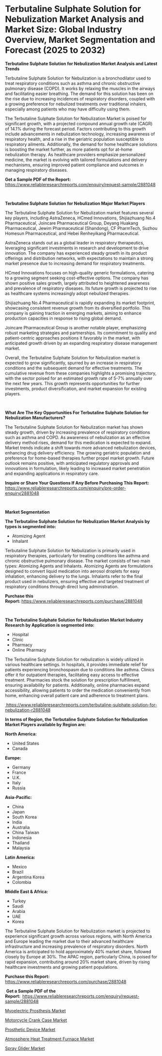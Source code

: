 <p><h1>Terbutaline Sulphate Solution for Nebulization Market Analysis and Market Size: Global Industry Overview, Market Segmentation and Forecast (2025 to 2032)</h1></p><p><strong>Terbutaline Sulphate Solution for Nebulization Market Analysis and Latest Trends</strong></p>
<p><p>Terbutaline Sulphate Solution for Nebulization is a bronchodilator used to treat respiratory conditions such as asthma and chronic obstructive pulmonary disease (COPD). It works by relaxing the muscles in the airways and facilitating easier breathing. The demand for this solution has been on the rise due to increasing incidences of respiratory disorders, coupled with a growing preference for nebulized treatments over traditional inhalers, especially among patients who may have difficulty using them.</p><p>The Terbutaline Sulphate Solution for Nebulization Market is poised for significant growth, with a projected compound annual growth rate (CAGR) of 14.1% during the forecast period. Factors contributing to this growth include advancements in nebulization technology, increasing awareness of respiratory health, and a rise in the geriatric population susceptible to respiratory ailments. Additionally, the demand for home healthcare solutions is boosting the market further, as more patients opt for at-home nebulization therapy. As healthcare providers emphasize personalized medicine, the market is evolving with tailored formulations and delivery mechanisms, ensuring improved patient compliance and outcomes in managing respiratory diseases.</p></p>
<p><strong>Get a Sample PDF of the Report:&nbsp;</strong> <a href="https://www.reliableresearchreports.com/enquiry/request-sample/2881048?utm_campaign=33&utm_medium=2&utm_source=Github&utm_content=ia&utm_term=12032025&utm_id=terbutaline-sulphate-solution-for-nebulization">https://www.reliableresearchreports.com/enquiry/request-sample/2881048</a></p>
<p>&nbsp;</p>
<p><strong>Terbutaline Sulphate Solution for Nebulization Major Market Players</strong></p>
<p><p>The Terbutaline Sulphate Solution for Nebulization market features several key players, including AstraZeneca, HCmed Innovations, Shijiazhuang No.4 Pharmaceutical, Joincare Pharmaceutical Group, Deyang Huakang Pharmaceutical, Jewim Pharmaceutical (Shandong), CF PharmTech, Suzhou Homesun Pharmaceutical, and Hebei Renheyikang Pharmaceutical. </p><p>AstraZeneca stands out as a global leader in respiratory therapeutics, leveraging significant investments in research and development to drive innovation. The company has experienced steady growth in its product offerings and distribution networks, with expectations to maintain a strong market presence due to increasing demand for respiratory treatments.</p><p>HCmed Innovations focuses on high-quality generic formulations, catering to a growing segment seeking cost-effective options. The company has shown positive sales growth, largely attributed to heightened awareness and prevalence of respiratory diseases. Its future growth is projected to rise as healthcare systems increasingly adopt nebulized therapies.</p><p>Shijiazhuang No.4 Pharmaceutical is rapidly expanding its market footprint, showcasing consistent revenue growth from its diversified portfolio. This company is gaining traction in emerging markets, aiming to enhance production capacities in response to rising global demand.</p><p>Joincare Pharmaceutical Group is another notable player, emphasizing robust marketing strategies and partnerships. Its commitment to quality and patient-centric approaches positions it favorably in the market, with anticipated growth driven by an expanding respiratory disease management market.</p><p>Overall, the Terbutaline Sulphate Solution for Nebulization market is expected to grow significantly, spurred by an increase in respiratory conditions and the subsequent demand for effective treatments. The cumulative revenue from these companies highlights a promising trajectory, with the sector poised for an estimated growth rate of 5-7% annually over the next few years. This growth represents opportunities for further investments, product diversification, and market expansion for existing players.</p></p>
<p>&nbsp;</p>
<p><strong>What Are The Key Opportunities For Terbutaline Sulphate Solution for Nebulization Manufacturers?</strong></p>
<p><p>The Terbutaline Sulphate Solution for Nebulization market has shown steady growth, driven by increasing prevalence of respiratory conditions such as asthma and COPD. As awareness of nebulization as an effective delivery method rises, demand for this medication is expected to expand. Market trends indicate a shift towards more advanced nebulization devices, enhancing drug delivery efficiency. The growing geriatric population and preference for home-based therapies further propel market growth. Future outlook remains positive, with anticipated regulatory approvals and innovations in formulation, likely leading to increased market penetration and expanding applications in respiratory care.</p></p>
<p><strong>Inquire or Share Your Questions If Any Before Purchasing This Report:</strong> <a href="https://www.reliableresearchreports.com/enquiry/pre-order-enquiry/2881048?utm_campaign=33&utm_medium=2&utm_source=Github&utm_content=ia&utm_term=12032025&utm_id=terbutaline-sulphate-solution-for-nebulization">https://www.reliableresearchreports.com/enquiry/pre-order-enquiry/2881048</a></p>
<p>&nbsp;</p>
<p><strong>Market Segmentation</strong></p>
<p><strong>The Terbutaline Sulphate Solution for Nebulization Market Analysis by types is segmented into:</strong></p>
<p><ul><li> Atomizing Agent</li><li>Inhalant </li></ul></p>
<p><p>Terbutaline Sulphate Solution for Nebulization is primarily used in respiratory therapies, particularly for treating conditions like asthma and chronic obstructive pulmonary disease. The market consists of two main types: Atomizing Agents and Inhalants. Atomizing Agents are formulations designed to convert liquid medication into aerosol droplets for easy inhalation, enhancing delivery to the lungs. Inhalants refer to the final product used in nebulizers, ensuring effective and targeted treatment of respiratory conditions through direct lung administration.</p></p>
<p><strong>Purchase this Report:&nbsp;</strong><a href="https://www.reliableresearchreports.com/purchase/2881048?utm_campaign=33&utm_medium=2&utm_source=Github&utm_content=ia&utm_term=12032025&utm_id=terbutaline-sulphate-solution-for-nebulization">https://www.reliableresearchreports.com/purchase/2881048</a></p>
<p>&nbsp;</p>
<p><strong>The Terbutaline Sulphate Solution for Nebulization Market Industry Research by Application is segmented into:</strong></p>
<p><ul><li> Hospital</li><li>Clinic</li><li>Pharmacy</li><li>Online Pharmacy </li></ul></p>
<p><p>The Terbutaline Sulphate Solution for nebulization is widely utilized in various healthcare settings. In hospitals, it provides immediate relief for patients experiencing bronchospasm due to conditions like asthma. Clinics offer it for outpatient therapies, facilitating easy access to effective treatment. Pharmacies stock the solution for prescription fulfillment, ensuring availability for patients. Additionally, online pharmacies expand accessibility, allowing patients to order the medication conveniently from home, enhancing overall patient care and adherence to treatment plans.</p></p>
<p><a href="https://www.reliableresearchreports.com/terbutaline-sulphate-solution-for-nebulization-r2881048?utm_campaign=33&utm_medium=2&utm_source=Github&utm_content=ia&utm_term=12032025&utm_id=terbutaline-sulphate-solution-for-nebulization">&nbsp;https://www.reliableresearchreports.com/terbutaline-sulphate-solution-for-nebulization-r2881048</a></p>
<p><strong>In terms of Region, the Terbutaline Sulphate Solution for Nebulization Market Players available by Region are:</strong></p>
<p>
    <p> <strong> North America: </strong>
        <ul>
            <li>United States</li>
            <li>Canada</li>
        </ul>
        </p> 
    <p> <strong> Europe: </strong>
        <ul>
            <li>Germany</li>
            <li>France</li>
            <li>U.K.</li>
            <li>Italy</li>
            <li>Russia</li>
        </ul>
        </p> 
    <p> <strong> Asia-Pacific: </strong>
        <ul>
            <li>China</li>
            <li>Japan</li>
            <li>South Korea</li>
            <li>India</li>
            <li>Australia</li>
            <li>China Taiwan</li>
            <li>Indonesia</li>
            <li>Thailand</li>
            <li>Malaysia</li>
        </ul>
        </p> 
    <p> <strong> Latin America: </strong>
        <ul>
            <li>Mexico</li>
            <li>Brazil</li>
            <li>Argentina Korea</li>
            <li>Colombia</li>
        </ul>
        </p> 
    <p> <strong> Middle East & Africa: </strong>
        <ul>
            <li>Turkey</li>
            <li>Saudi</li>
            <li>Arabia</li>
            <li>UAE</li>
            <li>Korea</li>
        </ul>
    </p>
    </p>
<p><p>The Terbutaline Sulphate Solution for Nebulization market is projected to experience significant growth across various regions, with North America and Europe leading the market due to their advanced healthcare infrastructure and increasing prevalence of respiratory disorders. North America is anticipated to hold approximately 40% market share, followed closely by Europe at 30%. The APAC region, particularly China, is poised for rapid expansion, contributing around 20% market share, driven by rising healthcare investments and growing patient populations.</p></p>
<p><strong>Purchase this Report: </strong><a href="https://www.reliableresearchreports.com/purchase/2881048?utm_campaign=33&utm_medium=2&utm_source=Github&utm_content=ia&utm_term=12032025&utm_id=terbutaline-sulphate-solution-for-nebulization">https://www.reliableresearchreports.com/purchase/2881048</a></p>
<p>&nbsp;<strong>Get a Sample PDF of the Report:&nbsp;&nbsp;</strong><a href="https://www.reliableresearchreports.com/enquiry/request-sample/2881048?utm_campaign=33&utm_medium=2&utm_source=Github&utm_content=ia&utm_term=12032025&utm_id=terbutaline-sulphate-solution-for-nebulization">https://www.reliableresearchreports.com/enquiry/request-sample/2881048</a></p>
<p><strong></strong></p>
<p><p><a href="https://github.com/darenph8er/Market-Research-Report-List-1/blob/main/myoelectric-prosthesis-market.md?utm_campaign=33&utm_medium=2&utm_source=Github&utm_content=ia&utm_term=12032025&utm_id=terbutaline-sulphate-solution-for-nebulization">Myoelectric Prosthesis Market</a></p><p><a href="https://github.com/lateshab69/Market-Research-Report-List-1/blob/main/motorcycle-crank-case-market.md?utm_campaign=33&utm_medium=2&utm_source=Github&utm_content=ia&utm_term=12032025&utm_id=terbutaline-sulphate-solution-for-nebulization">Motorcycle Crank Case Market</a></p><p><a href="https://github.com/ElviraLeka1962/Market-Research-Report-List-1/blob/main/prosthetic-device-market.md?utm_campaign=33&utm_medium=2&utm_source=Github&utm_content=ia&utm_term=12032025&utm_id=terbutaline-sulphate-solution-for-nebulization">Prosthetic Device Market</a></p><p><a href="https://github.com/hedbomkrahe/Market-Research-Report-List-1/blob/main/atmosphere-heat-treatment-furnace-market.md?utm_campaign=33&utm_medium=2&utm_source=Github&utm_content=ia&utm_term=12032025&utm_id=terbutaline-sulphate-solution-for-nebulization">Atmosphere Heat Treatment Furnace Market</a></p><p><a href="https://github.com/rosalinebhakta48/Market-Research-Report-List-1/blob/main/spray-glider-market.md?utm_campaign=33&utm_medium=2&utm_source=Github&utm_content=ia&utm_term=12032025&utm_id=terbutaline-sulphate-solution-for-nebulization">Spray Glider Market</a></p></p>